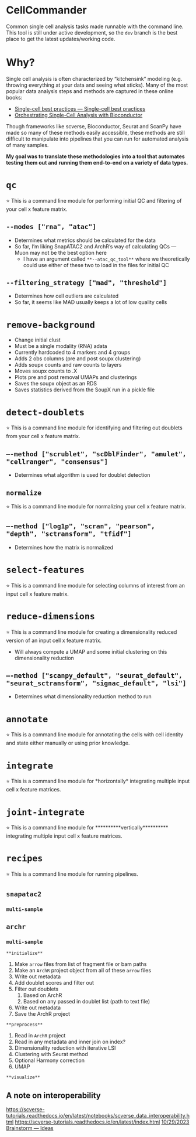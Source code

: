 # CellCommander
Common single cell analysis tasks made runnable with the command line. This tool is still under active development, so the `dev` branch is the best place to get the latest updates/working code.

# Why?
Single cell analysis is often characterized by “kitchensink” modeling (e.g. throwing everything at your data and seeing what sticks). Many of the most popular data analysis steps and methods are captured in these online books:

 - [Single-cell best practices — Single-cell best practices](https://www.sc-best-practices.org/preamble.html)
 - [Orchestrating Single-Cell Analysis with Bioconductor](https://bioconductor.org/books/3.12/OSCA/)

Though frameworks like scverse, Bioconductor, Seurat and ScanPy have made so many of these methods easily accessible, these methods are still difficult to manipulate into pipelines that you can run for automated analysis of many samples.

**My goal was to translate these methodologies into a tool that automates testing them out and running them end-to-end on a variety of data types.**

# `qc`

<aside>
⭐ This is a command line module for performing initial QC and filtering of your cell x feature matrix.

</aside>

## `--modes ["rna", "atac"]`

- Determines what metrics should be calculated for the data
- So far, I’m liking SnapATAC2 and ArchR’s way of calculating QCs — Muon may not be the best option here
    - I have an argument called `**--atac_qc_tool**` where we theoretically could use either of these two to load in the files for initial QC

## `--filtering_strategy ["mad", "threshold"]`

- Determines how cell outliers are calculated
- So far, it seems like MAD usually keeps a lot of low quality cells

# `remove-background`

- Change initial clust
- Must be a single modality (RNA) adata
- Currently hardcoded to 4 markers and 4 groups
- Adds 2 obs columns (pre and post soupx clustering)
- Adds soupx counts and raw counts to layers
- Moves soupx counts to .X
- Plots pre and post removal UMAPs and clusterings
- Saves the soupx object as an RDS
- Saves statistics derived from the SoupX run in a pickle file

# `detect-doublets`

<aside>
⭐ This is a command line module for identifying and filtering out doublets from your cell x feature matrix.

</aside>

## `—-method ["scrublet", "scDblFinder", "amulet", "cellranger", "consensus"]`

- Determines what algorithm is used for doublet detection

## `normalize`

<aside>
⭐ This is a command line module for normalizing your cell x feature matrix.

</aside>

## `—-method ["log1p", "scran", "pearson", "depth", "sctransform", "tfidf"]`

- Determines how the matrix is normalized

# `select-features`

<aside>
⭐ This is a command line module for selecting columns of interest from an input cell x feature matrix.

</aside>

# `reduce-dimensions`

<aside>
⭐ This is a command line module for creating a dimensionality reduced version of an input cell x feature matrix.

</aside>

- Will always compute a UMAP and some initial clustering on this dimensionality reduction

## `—-method ["scanpy_default", "seurat_default", "seurat_sctransform", "signac_default", "lsi"]`

- Determines what dimensionality reduction method to run

# `annotate`

<aside>
⭐ This is a command line module for annotating the cells with cell identity and state either manually or using prior knowledge.

</aside>

# `integrate`

<aside>
⭐ This is a command line module for *horizontally* integrating multiple input cell x feature matrices.

</aside>

# `joint-integrate`

<aside>
⭐ This is a command line module for **********vertically********** integrating multiple input cell x feature matrices.

</aside>

# `recipes`

<aside>
⭐ This is a command line module for running pipelines.

</aside>

## `snapatac2`

### `multi-sample`

## `archr`

### `multi-sample`

`**initialize**`

1. Make `arrow` files from list of fragment file or bam paths
2. Make an `ArchR` project object from all of these `arrow` files
3. Write out metadata
4. Add doublet scores and filter out
5. Filter out doublets
    1. Based on ArchR
    2. Based on any passed in doublet list (path to text file)
6. Write out metadata
7. Save the ArchR project

`**preprocess**`

1. Read in `ArchR` project
2. Read in any metadata and inner join on index?
3. Dimensionality reduction with iterative LSI
4. Clustering with Seurat method
5. Optional Harmony correction
6. UMAP

`**visualize**`

## A note on interoperability
https://scverse-tutorials.readthedocs.io/en/latest/notebooks/scverse_data_interoperability.html
https://scverse-tutorials.readthedocs.io/en/latest/index.html
[10/29/2023 Brainstorm — Ideas](https://www.notion.so/10-29-2023-Brainstorm-Ideas-65e4f4f3e5374510829559e013f3d70d?pvs=21)
